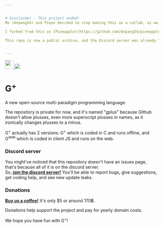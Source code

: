 ```yaml
---


# Disclaimer - This project ended!
Me (Anpang54) and Pique decided to stop making this as a collab, as we couldn't read each other's code.

I forked from this as [Pineapple](https://github.com/Anpang54/pineapple), and Pique forked as G#. Feel free to fork from Pineapple and make your own changes (they'll be merged and you'll be credited). As for Pique's C#, he's probably making it closed-source.

This repo is now a public archive, and the Discord server was already "archived" for a month or so. I'm keeping the organization name (`gplus-lang`) just in case anyone tries to steal it.


---
```



<a href="https://discord.gg/Cn7hsgzusN">
  <img src="https://anpang.fun/gplus.png" width="28px" /> <img src="https://dcbadge.vercel.app/api/server/Cn7hsgzusN" />
</a>

# G<sup>+</sup>
A new open-source multi-paradigm programming language.

The repository is private for now, and it's named "gplus" because Github doesn't allow plusses, even more superscript plusses in names, as it ironically changes plusses to a minus.

G<sup>+</sup> actually has 2 versions: G<sup>+</sup> which is coded in C and runs offline, and G<sup>web</sup> which is coded in client JS and runs on the web.

### Discord server
You might've noticed that this repository doesn't have an issues page, that's because all of it is on the discord server.\
So, [**join the discord server!**](https://discord.gg/Cn7hsgzusN) You'll be able to report bugs, give suggestions, get coding help, and see new update leaks.

### Donations
[**Buy us a coffee!**](https://www.buymeacoffee.com/gplus) It's only $5 or around 170฿.

Donations help support the project and pay for yearly domain costs.

We hope you have fun with G<sup>+</sup>!
